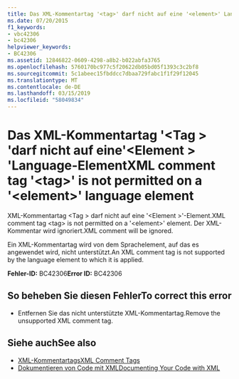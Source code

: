 ```yaml
---
title: Das XML-Kommentartag '<tag>' darf nicht auf eine '<element>' Language-Element
ms.date: 07/20/2015
f1_keywords:
- vbc42306
- bc42306
helpviewer_keywords:
- BC42306
ms.assetid: 12846822-0609-4298-a8b2-b022abfa3765
ms.openlocfilehash: 5760170bc977c5f20622db05bd05f1393c3c2bf8
ms.sourcegitcommit: 5c1abeec15fbddcc7dbaa729fabc1f1f29f12045
ms.translationtype: MT
ms.contentlocale: de-DE
ms.lasthandoff: 03/15/2019
ms.locfileid: "58049834"
---
```

# <a name="xml-comment-tag-tag-is-not-permitted-on-a-element-language-element"></a><span data-ttu-id="2806f-102">Das XML-Kommentartag '\<Tag > 'darf nicht auf eine'\<Element > 'Language-Element</span><span class="sxs-lookup"><span data-stu-id="2806f-102">XML comment tag '\<tag>' is not permitted on a '\<element>' language element</span></span>
<span data-ttu-id="2806f-103">XML-Kommentartag \<Tag > darf nicht auf eine '\<Element >'-Element.</span><span class="sxs-lookup"><span data-stu-id="2806f-103">XML comment tag \<tag> is not permitted on a '\<element>' element.</span></span> <span data-ttu-id="2806f-104">Der XML-Kommentar wird ignoriert.</span><span class="sxs-lookup"><span data-stu-id="2806f-104">XML comment will be ignored.</span></span>  
  
 <span data-ttu-id="2806f-105">Ein XML-Kommentartag wird von dem Sprachelement, auf das es angewendet wird, nicht unterstützt.</span><span class="sxs-lookup"><span data-stu-id="2806f-105">An XML comment tag is not supported by the language element to which it is applied.</span></span>  
  
 <span data-ttu-id="2806f-106">**Fehler-ID:** BC42306</span><span class="sxs-lookup"><span data-stu-id="2806f-106">**Error ID:** BC42306</span></span>  
  
## <a name="to-correct-this-error"></a><span data-ttu-id="2806f-107">So beheben Sie diesen Fehler</span><span class="sxs-lookup"><span data-stu-id="2806f-107">To correct this error</span></span>  
  
-   <span data-ttu-id="2806f-108">Entfernen Sie das nicht unterstützte XML-Kommentartag.</span><span class="sxs-lookup"><span data-stu-id="2806f-108">Remove the unsupported XML comment tag.</span></span>  
  
## <a name="see-also"></a><span data-ttu-id="2806f-109">Siehe auch</span><span class="sxs-lookup"><span data-stu-id="2806f-109">See also</span></span>

- [<span data-ttu-id="2806f-110">XML-Kommentartags</span><span class="sxs-lookup"><span data-stu-id="2806f-110">XML Comment Tags</span></span>](../../visual-basic/language-reference/xmldoc/index.md)
- [<span data-ttu-id="2806f-111">Dokumentieren von Code mit XML</span><span class="sxs-lookup"><span data-stu-id="2806f-111">Documenting Your Code with XML</span></span>](../../visual-basic/programming-guide/program-structure/documenting-your-code-with-xml.md)
